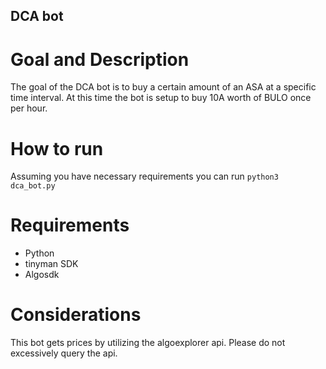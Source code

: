 ## DCA bot

# Goal and Description
The goal of the DCA bot is to buy a certain amount of an ASA at a specific time interval.
At this time the bot is setup to buy 10A worth of BULO once per hour.


# How to run
Assuming you have necessary requirements you can run `python3 dca_bot.py`

# Requirements
- Python
- tinyman SDK
- Algosdk

# Considerations
This bot gets prices by utilizing the algoexplorer api.  Please do not excessively query the api.

